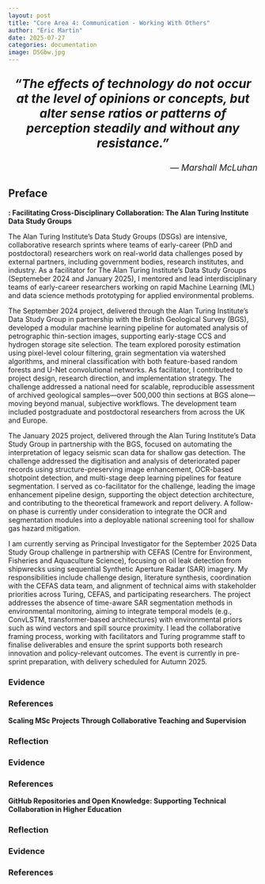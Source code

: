 ```yaml
---
layout: post
title: "Core Area 4: Communication - Working With Others"
author: "Eric Martin"
date: 2025-07-27
categories: documentation
image: DSGbw.jpg
---
```

<p style="font-size: 1.75em; font-weight: bold; text-align: center;">
<em>“The effects of technology do not occur at the level of opinions or concepts, but alter sense ratios or patterns of perception steadily and without any resistance.” </em>
</p>

<p style="text-align: right; font-size: 1.25em;">
<em>— Marshall McLuhan</em>
</p>

## Preface

**: Facilitating Cross-Disciplinary Collaboration: The Alan Turing Institute Data Study Groups**

The Alan Turing Institute’s Data Study Groups (DSGs) are intensive, collaborative research sprints where teams of early-career (PhD and postdoctoral) researchers work on real-world data challenges posed by external partners, including government bodies, research institutes, and industry. As a facilitator for The Alan Turing Institute’s Data Study Groups (Septemeber 2024 and January 2025), I mentored and lead interdisciplinary teams of early-career researchers working on rapid Machine Learning (ML) and data science methods prototyping for applied environmental problems.

The September 2024 project, delivered through the Alan Turing Institute’s Data Study Group in partnership with the British Geological Survey (BGS), developed a modular machine learning pipeline for automated analysis of petrographic thin-section images, supporting early-stage CCS and hydrogen storage site selection. The team explored porosity estimation using pixel-level colour filtering, grain segmentation via watershed algorithms, and mineral classification with both feature-based random forests and U-Net convolutional networks. As facilitator, I contributed to project design, research direction, and implementation strategy. The challenge addressed a national need for scalable, reproducible assessment of archived geological samples—over 500,000 thin sections at BGS alone—moving beyond manual, subjective workflows. The development team included postgraduate and postdoctoral researchers from across the UK and Europe.

The January 2025 project, delivered through the Alan Turing Institute’s Data Study Group in partnership with the BGS, focused on automating the interpretation of legacy seismic scan data for shallow gas detection. The challenge addressed the digitisation and analysis of deteriorated paper records using structure-preserving image enhancement, OCR-based shotpoint detection, and multi-stage deep learning pipelines for feature segmentation. I served as co-facilitator for the challenge, leading the image enhancement pipeline design, supporting the object detection architecture, and contributing to the theoretical framework and report delivery. A follow-on phase is currently under consideration to integrate the OCR and segmentation modules into a deployable national screening tool for shallow gas hazard mitigation. 

I am currently serving as Principal Investigator for the September 2025 Data Study Group challenge in partnership with CEFAS (Centre for Environment, Fisheries and Aquaculture Science), focusing on oil leak detection from shipwrecks using sequential Synthetic Aperture Radar (SAR) imagery. My responsibilities include challenge design, literature synthesis, coordination with the CEFAS data team, and alignment of technical aims with stakeholder priorities across Turing, CEFAS, and participating researchers. The project addresses the absence of time-aware SAR segmentation methods in environmental monitoring, aiming to integrate temporal models (e.g., ConvLSTM, transformer-based architectures) with environmental priors such as wind vectors and spill source proximity. I lead the collaborative framing process, working with facilitators and Turing programme staff to finalise deliverables and ensure the sprint supports both research innovation and policy-relevant outcomes. The event is currently in pre-sprint preparation, with delivery scheduled for Autumn 2025.

### Evidence
### References

**Scaling MSc Projects Through Collaborative Teaching and Supervision**
### Reflection
### Evidence
### References

**GitHub Repositories and Open Knowledge: Supporting Technical Collaboration in Higher Education**


### Reflection
### Evidence
### References
